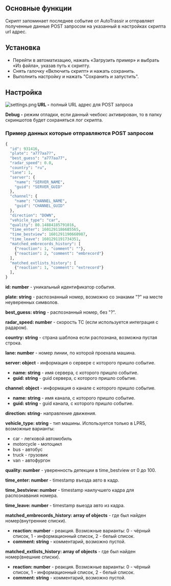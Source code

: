 ## Основные функции
Скрипт запоминает последнее событие от AutoTrassir и отправляет полученные данные POST запросом на указанный в настройках скрипта url адрес.

## Установка
* Перейти в автоматизацию, нажать «Загрузить пример» и выбрать «Из файла», указав путь к скрипту.
* Снять галочку «Включить скрипт» и нажать сохранить.
* Выполнить настройку и нажать "Сохранить и запустить".

## Настройка
<img src="settings.png" alt="settings.png" align=left>

**URL -** полный URL адрес для POST запроса

**Debug -** режим отладки, если данный чекбокс активирован, то в папку скриншотов будет сохраняться лог скрипта.

### Пример данных которые отправляются POST запросом
```python
{
  "id": 931416,
  "plate": "a777aa7?",
  "best_guess": "a777aa77",
  "radar_speed": 0.0,
  "country": "ru",
  "lane": 1,
  "server": {
    "name": "SERVER_NAME",
    "guid": "SERVER_GUID"
  },
  "channel": {
    "name": "CHANNEL_NAME",
    "guid": "CHANNEL_GUID"
  },
  "direction": "DOWN",
  "vehicle_type": "car",
  "quality": 80.14884185791016,
  "time_enter": 1601291186685565,
  "time_bestview": 1601291190660987,
  "time_leave": 1601291191734351,
  "matched_embrecords_history": [
    {"reaction": 1, "comment": ""},
    {"reaction": 2, "comment": "embrecord"}
  ],
  "matched_extlists_history": [
    {"reaction": 1, "comment": "extrecord"}
  ],
}
```

**id: number** - уникальный идентификатор события.

**plate: string** - распознанный номер, возможно со знаками "?" на месте неуверенных символов.

**best_guess: string** - распознанный номер, без "?".

**radar_speed: number** - скорость ТС (если используется интеграция с радаром).

**country: string** - страна шаблона если распознана, возможна пустая строка.

**lane: number** - номер линии, по которой проехала машина.

**server: object** - информация о сервере с которого пришло событие.

- **name: string** - имя сервера, с которого пришло событие.
- **guid: string** - guid сервера, с которого пришло событие.

**channel: object** - информация о канале с которого пришло событие.

- **name: string** - имя канала, с которого пришло событие.
- **guid: string** - guid канала, с которого пришло событие.

**direction: string**- направление движения.

**vehicle_type: string** - тип машины. Используется только в LPR5, возможные варианты:

- car - легковой автомобиль
- motorcycle - мотоцикл
- bus - автобус
- truck - грузовик
- van - автофургон

**quality: number** - уверенность детекции в time_bestview от 0 до 100.

**time_enter: number** - timestamp въезда авто в кадр.

**time_bestview: number** - timestamp наилучшего кадра для распознавания номера.

**time_leave: number** - timestamp выезда авто из кадра.

**matched_embrecords_history: array of objects** - где был найден номер(внутренние списки).

- **reaction: number** - реакция. Возможные варианты: 0 - чёрный список, 1 - информационный список, 2 - белый список.
- **comment: string** - комментарий, возможно пустой.

**matched_extlists_history: array of objects** - где был найден номер(внешние списки).

- **reaction: number** - реакция. Возможные варианты: 0 - чёрный список, 1 - информационный список, 2 - белый список.
- **comment: string** - комментарий, возможно пустой.